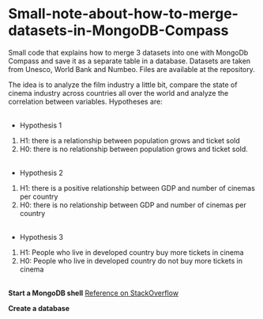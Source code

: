 # Small-note-about-how-to-merge-datasets-in-MongoDB-Compass
Small code that explains how to merge 3 datasets into one with MongoDb Compass and save it as a separate table in a database. Datasets are taken from Unesco, World Bank and  Numbeo. Files are available at the repository.<br>

The idea is to analyze the film industry a little bit, compare the state of cinema industry across countries all over the world and analyze the correlation between variables. Hypotheses are:<br /><br />



- Hypothesis 1
1. H1: there is a relationship between population grows and ticket sold
2. H0: there is no relationship between population grows and ticket sold.<br /><br />



- Hypothesis 2
1. H1: there is a positive relationship between GDP and number of cinemas per country
2. H0: there is no relationship between GDP and number of cinemas per country <br /><br />



- Hypothesis 3
1. H1: People who live in developed country buy more tickets in cinema
2. H0: People who live in developed country do not buy more tickets in cinema <br /><br />

**Start a MongoDB shell**
[Reference on StackOverflow](https://stackoverflow.com/questions/42739166/could-not-connect-to-mongodb-on-the-provided-host-and-port?utm_medium=organic&utm_source=google_rich_qa&utm_campaign=google_rich_qa)


**Create a database**


